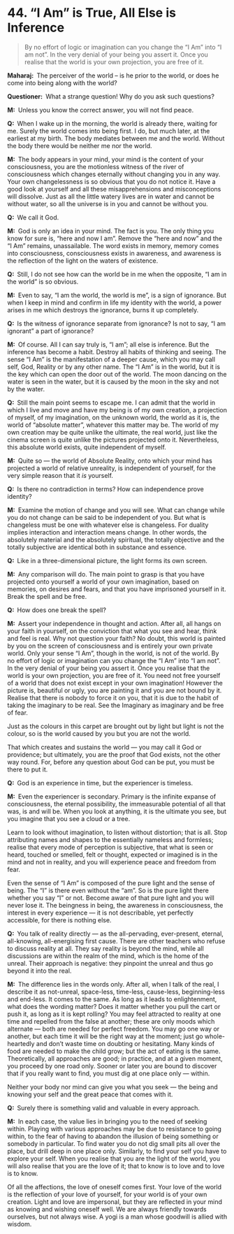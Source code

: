 # 44. “I Am” is True, All Else is Inference

>By no effort of logic or imagination can you change the “I Am” into “I am not”. In the very denial of your being you assert it. Once you realise that the world is your own projection, you are free of it.

**Maharaj:**&ensp;The perceiver of the world – is he prior to the world, or does he come into being along with the world?

**Questioner:**&ensp;What a strange question! Why do you ask such questions?

**M:**&ensp;Unless you know the correct answer, you will not find peace.

**Q:**&ensp;When I wake up in the morning, the world is already there, waiting for me. Surely the world comes into being first. I do, but much later, at the earliest at my birth. The body mediates between me and the world. Without the body there would be neither me nor the world.

**M:**&ensp;The body appears in your mind, your mind is the content of your consciousness, you are the motionless witness of the river of consciousness which changes eternally without changing you in any way. Your own changelessness is so obvious that you do not notice it. Have a good look at yourself and all these misapprehensions and misconceptions will dissolve. Just as all the little watery lives are in water and cannot be without water, so all the universe is in you and cannot be without you.

**Q:**&ensp;We call it God.

**M:**&ensp;God is only an idea in your mind. The fact is you. The only thing you know for sure is, “here and now I am”. Remove the “here and now” and the “I Am” remains, unassailable. The word exists in memory, memory comes into consciousness, consciousness exists in awareness, and awareness is the reflection of the light on the waters of existence.

**Q:**&ensp;Still, I do not see how can the world be in me when the opposite, “I am in the world” is so obvious.

**M:**&ensp;Even to say, “I am the world, the world is me”, is a sign of ignorance. But when I keep in mind and confirm in life my identity with the world, a power arises in me which destroys the ignorance, burns it up completely.

**Q:**&ensp;Is the witness of ignorance separate from ignorance? Is not to say, “I am ignorant” a part of ignorance?

**M:**&ensp;Of course. All I can say truly is, “I am”; all else is inference. But the inference has become a habit. Destroy all habits of thinking and seeing. The sense “I Am” is the manifestation of a deeper cause, which you may call self, God, Reality or by any other name. The “I Am” is in the world, but it is the key which can open the door out of the world. The moon dancing on the water is seen in the water, but it is caused by the moon in the sky and not by the water.

**Q:**&ensp;Still the main point seems to escape me. I can admit that the world in which I live and move and have my being is of my own creation, a projection of myself, of my imagination, on the unknown world, the world as it is, the world of “absolute matter”, whatever this matter may be. The world of my own creation may be quite unlike the ultimate, the real world, just like the cinema screen is quite unlike the pictures projected onto it. Nevertheless, this absolute world exists, quite independent of myself.

**M:**&ensp;Quite so — the world of Absolute Reality, onto which your mind has projected a world of relative unreality, is independent of yourself, for the very simple reason that it *is* yourself. 

**Q:**&ensp;Is there no contradiction in terms? How can independence prove identity?

**M:**&ensp;Examine the motion of change and you will see. What can change while you do not change can be said to be independent of you. But what is changeless must be one with whatever else is changeless. For duality implies interaction and interaction means change. In other words, the absolutely material and the absolutely spiritual, the totally objective and the totally subjective are identical both in substance and essence.

**Q:**&ensp;Like in a three-dimensional picture, the light forms its own screen.

**M:**&ensp;Any comparison will do. The main point to grasp is that you have projected onto yourself a world of your own imagination, based on memories, on desires and fears, and that you have imprisoned yourself in it. Break the spell and be free.

**Q:**&ensp;How does one break the spell?

**M:**&ensp;Assert your independence in thought and action. After all, all hangs on your faith in yourself, on the conviction that what you see and hear, think and feel is real. Why not question your faith? No doubt, this world is painted by you on the screen of consciousness and is entirely your own private world. Only your sense “I Am”, though in the world, is not of the world. By no effort of logic or imagination can you change the “I Am” into “I am not”. In the very denial of your being you assert it. Once you realise that the world is your own projection, you are free of it. You need not free yourself of a world that does not exist except in your own imagination! However the picture is, beautiful or ugly, you are painting it and you are not bound by it. Realise that there is nobody to force it on you, that it is due to the habit of taking the imaginary to be real. See the Imaginary as imaginary and be free of fear. 

Just as the colours in this carpet are brought out by light but light is not the colour, so is the world caused by you but you are not the world. 

That which creates and sustains the world — you may call it God or providence; but ultimately, you are the proof that God exists, not the other way round. For, before any question about God can be put, you must be there to put it.

**Q:**&ensp;God is an experience in time, but the experiencer is timeless.

**M:**&ensp;Even the experiencer is secondary. Primary is the infinite expanse of consciousness, the eternal possibility, the immeasurable potential of all that was, is and will be. When you look at anything, it is the ultimate you see, but you imagine that you see a cloud or a tree. 

Learn to look without imagination, to listen without distortion; that is all. Stop attributing names and shapes to the essentially nameless and formless; realise that every mode of perception is subjective, that what is seen or heard, touched or smelled, felt or thought, expected or imagined is in the mind and not in reality, and you will experience peace and freedom from fear. 

Even the sense of “I Am” is composed of the pure light and the sense of being. The “I” is there even without the “am”. So is the pure light there whether you say “I” or not. Become aware of that pure light and you will never lose it. The beingness in being, the awareness in consciousness, the interest in every experience — it is not describable, yet perfectly accessible, for there is nothing else.

**Q:**&ensp;You talk of reality directly — as the all-pervading, ever-present, eternal, all-knowing, all-energising first cause. There are other teachers who refuse to discuss reality at all. They say reality is beyond the mind, while all discussions are within the realm of the mind, which is the home of the unreal. Their approach is negative: they pinpoint the unreal and thus go beyond it into the real.

**M:**&ensp;The difference lies in the words only. After all, when I talk of the real, I describe it as not-unreal, space-less, time-less, cause-less, beginning-less and end-less. It comes to the same. As long as it leads to enlightenment, what does the wording matter? Does it matter whether you pull the cart or push it, as long as it is kept rolling? You may feel attracted to reality at one time and repelled from the false at another; these are only moods which alternate — both are needed for perfect freedom. You may go one way or another, but each time it will be the right way at the moment; just go whole-heartedly and don’t waste time on doubting or hesitating. Many kinds of food are needed to make the child grow; but the act of eating is the same. Theoretically, all approaches are good; in practice, and at a given moment, you proceed by one road only. Sooner or later you are bound to discover that if you really want to find, you must dig at one place only — within. 

Neither your body nor mind can give you what you seek — the being and knowing your self and the great peace that comes with it.

**Q:**&ensp;Surely there is something valid and valuable in every approach.

**M:**&ensp;In each case, the value lies in bringing you to the need of seeking within. Playing with various approaches may be due to resistance to going within, to the fear of having to abandon the illusion of being something or somebody in particular. To find water you do not dig small pits all over the place, but drill deep in one place only. Similarly, to find your self you have to explore your self. When you realise that you are the light of the world, you will also realise that you are the love of it; that to know is to love and to love is to know. 

Of all the affections, the love of oneself comes first. Your love of the world is the reflection of your love of yourself, for your world is of your own creation. Light and love are impersonal, but they are reflected in your mind as knowing and wishing oneself well. We are always friendly towards ourselves, but not always wise. A <span data-tippy-content="One who practices <em>yoga</em>.">yogi</span> is a man whose goodwill is allied with wisdom.

<script>
export default {
  props: ["slot-key"],
  mounted () {
    tippy("[data-tippy-content]", {allowHTML: true});
  }
}
</script>
